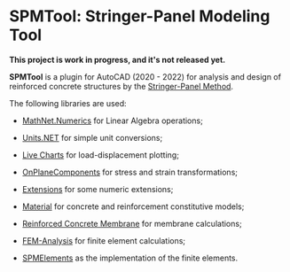 # SPMTool: Stringer-Panel Modeling Tool

**This project is work in progress, and it's not released yet.**

**SPMTool** is a plugin for AutoCAD (2020 - 2022) for analysis and design of reinforced concrete structures by the [Stringer-Panel Method](http://resolver.tudelft.nl/uuid:9ebcace7-f3d7-4ee0-93ff-cd157f4e5774).

The following libraries are used:

- [MathNet.Numerics](https://github.com/mathnet/mathnet-numerics) for Linear Algebra operations;

- [Units.NET](https://github.com/angularsen/UnitsNet) for simple unit conversions;

- [Live Charts](https://github.com/Live-Charts/Live-Charts) for load-displacement plotting;

- [OnPlaneComponents](https://github.com/andrefmello91/On-Plane-Components) for stress and strain transformations;

- [Extensions](https://github.com/andrefmello91/Extensions) for some numeric extensions;

- [Material](https://github.com/andrefmello91/Material) for concrete and reinforcement constitutive models;

- [Reinforced Concrete Membrane](https://github.com/andrefmello91/Reinforced-Concrete-Membrane) for membrane calculations;

- [FEM-Analysis](https://github.com/andrefmello91/FEM-Analysis) for finite element calculations;

- [SPMElements](https://github.com/andrefmello91/SPMElements) as the implementation of the finite elements.
